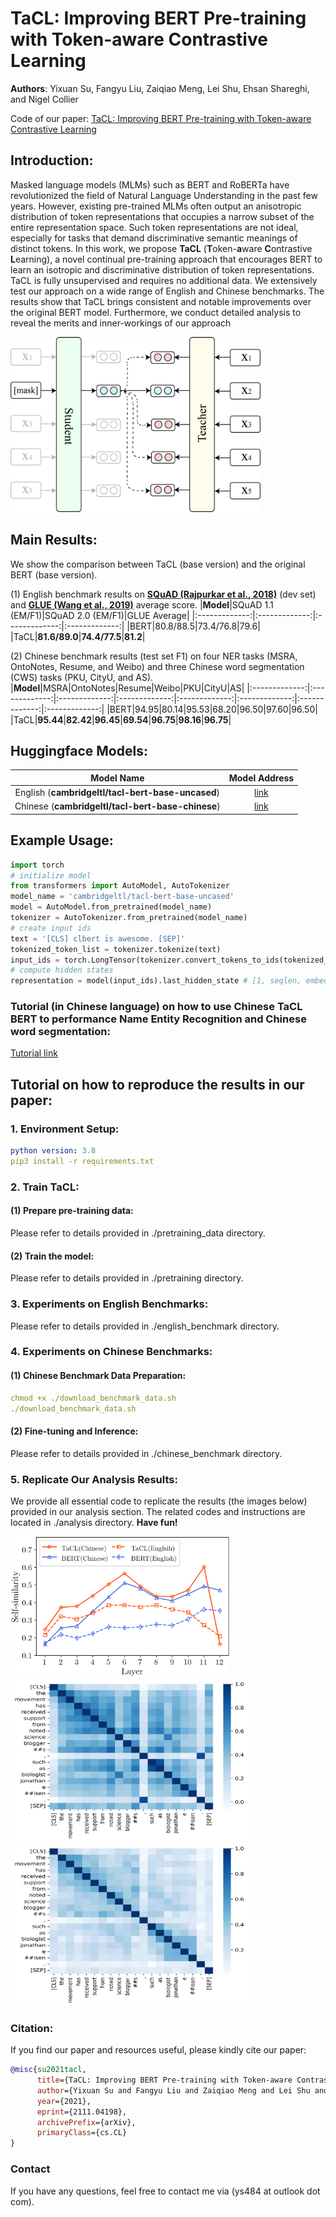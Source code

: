 # TaCL: Improving BERT Pre-training with Token-aware Contrastive Learning
**Authors**: Yixuan Su, Fangyu Liu, Zaiqiao Meng, Lei Shu, Ehsan Shareghi, and Nigel Collier

Code of our paper: [TaCL: Improving BERT Pre-training with Token-aware Contrastive Learning](https://arxiv.org/abs/2111.04198)

## Introduction:
Masked language models (MLMs) such as BERT and RoBERTa have revolutionized the field of Natural Language Understanding in the past few years. However, existing pre-trained MLMs often output an anisotropic distribution of token representations that occupies a narrow subset of the entire representation space. Such token representations are not ideal, especially for tasks that demand discriminative semantic meanings of distinct tokens. In this work, we propose **TaCL** (**T**oken-**a**ware **C**ontrastive **L**earning), a novel continual pre-training approach that encourages BERT to learn an isotropic and discriminative distribution of token representations. TaCL is fully unsupervised and requires no additional data. We extensively test our approach on a wide range of English and Chinese benchmarks. The results show that TaCL brings consistent and notable improvements over the original BERT model. Furthermore, we conduct detailed analysis to reveal the merits and inner-workings of our approach

<img src="https://github.com/yxuansu/TaCL/blob/main/overview.png" width="400" height="280">

## Main Results:

We show the comparison between TaCL (base version) and the original BERT (base version). 

(1) English benchmark results on **[SQuAD (Rajpurkar et al., 2018)](https://rajpurkar.github.io/SQuAD-explorer/)** (dev set) and **[GLUE (Wang et al., 2019)](https://gluebenchmark.com/)** average score.
|**Model**|SQuAD 1.1 (EM/F1)|SQuAD 2.0 (EM/F1)|GLUE Average|
|:-------------:|:-------------:|:-------------:|:-------------:|
|BERT|80.8/88.5|73.4/76.8|79.6|
|TaCL|**81.6/89.0**|**74.4/77.5**|**81.2**|

(2) Chinese benchmark results (test set F1) on four NER tasks (MSRA, OntoNotes, Resume, and Weibo) and three Chinese word segmentation (CWS) tasks (PKU, CityU, and AS).
|**Model**|MSRA|OntoNotes|Resume|Weibo|PKU|CityU|AS|
|:-------------:|:-------------:|:-------------:|:-------------:|:-------------:|:-------------:|:-------------:|:-------------:|
|BERT|94.95|80.14|95.53|68.20|96.50|97.60|96.50|
|TaCL|**95.44**|**82.42**|**96.45**|**69.54**|**96.75**|**98.16**|**96.75**|
## Huggingface Models:

|Model Name|Model Address|
|:-------------:|:-------------:|
|English (**cambridgeltl/tacl-bert-base-uncased**)|[link](https://huggingface.co/cambridgeltl/tacl-bert-base-uncased)|
|Chinese (**cambridgeltl/tacl-bert-base-chinese**)|[link](https://huggingface.co/cambridgeltl/tacl-bert-base-chinese)|

## Example Usage:
```python
import torch
# initialize model
from transformers import AutoModel, AutoTokenizer
model_name = 'cambridgeltl/tacl-bert-base-uncased'
model = AutoModel.from_pretrained(model_name)
tokenizer = AutoTokenizer.from_pretrained(model_name)
# create input ids
text = '[CLS] clbert is awesome. [SEP]'
tokenized_token_list = tokenizer.tokenize(text)
input_ids = torch.LongTensor(tokenizer.convert_tokens_to_ids(tokenized_token_list)).view(1, -1)
# compute hidden states
representation = model(input_ids).last_hidden_state # [1, seqlen, embed_dim]
```

### Tutorial (in Chinese language) on how to use Chinese TaCL BERT to performance Name Entity Recognition and Chinese word segmentation:
[Tutorial link](https://github.com/yxuansu/Chinese-TaCL-BERT-NER-CWS)

## Tutorial on how to reproduce the results in our paper:
### 1. Environment Setup:
```yaml
python version: 3.8
pip3 install -r requirements.txt
```
### 2. Train TaCL:
#### (1) Prepare pre-training data:
Please refer to details provided in ./pretraining_data directory.
#### (2) Train the model:
Please refer to details provided in ./pretraining directory.

### 3. Experiments on English Benchmarks:
Please refer to details provided in ./english_benchmark directory.

### 4. Experiments on Chinese Benchmarks:
#### (1) Chinese Benchmark Data Preparation:
```yaml
chmod +x ./download_benchmark_data.sh
./download_benchmark_data.sh
```
#### (2) Fine-tuning and Inference:
Please refer to details provided in ./chinese_benchmark directory.

### 5. Replicate Our Analysis Results:
We provide all essential code to replicate the results (the images below) provided in our analysis section. The related codes and instructions are located in ./analysis directory. **Have fun!** 

<img src="https://github.com/yxuansu/TaCL/blob/main/analysis/self-similarity.png" width="350" height="225">
<img src="https://github.com/yxuansu/TaCL/blob/main/analysis/bert_heatmap.png" width="380" height="260">
<img src="https://github.com/yxuansu/TaCL/blob/main/analysis/tacl_heatmap.png" width="380" height="260">

### Citation:
If you find our paper and resources useful, please kindly cite our paper:

```bibtex
@misc{su2021tacl,
      title={TaCL: Improving BERT Pre-training with Token-aware Contrastive Learning}, 
      author={Yixuan Su and Fangyu Liu and Zaiqiao Meng and Lei Shu and Ehsan Shareghi and Nigel Collier},
      year={2021},
      eprint={2111.04198},
      archivePrefix={arXiv},
      primaryClass={cs.CL}
}
```

### Contact
If you have any questions, feel free to contact me via (ys484 at outlook dot com).
